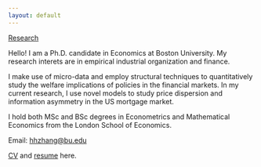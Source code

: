 ```yaml
---
layout: default
---
```


[Research](./research.md)

Hello! I am a Ph.D. candidate in Economics at Boston University. My research interets are in empirical industrial organization and finance. 

I make use of micro-data and employ structural techniques to quantitatively study the welfare implications of policies in the financial markets. In my current research, I use novel models to study price dispersion and information asymmetry in the US mortgage market. 

I hold both MSc and BSc degrees in Econometrics and Mathematical Economics from the London School of Economics.

Email: hhzhang@bu.edu

[CV](https://drive.google.com/file/d/1iFrYfe3i19xgL40cqhVtipmHF_m-gVOK/view?usp=sharing) and [resume](https://drive.google.com/file/d/18WSmE6mB5wZansjW8Lk3hEbgReWxGD7U/view?usp=sharing) here.

